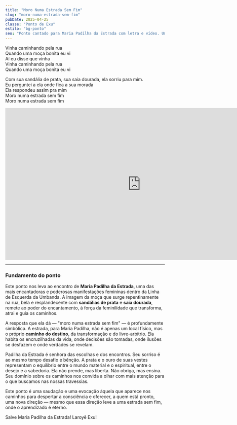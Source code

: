 ```yaml
---
title: "Moro Numa Estrada Sem Fim"
slug: "moro-numa-estrada-sem-fim"
pubDate: 2025-04-25
classe: "Ponto de Exu"
estilo: "bg-ponto"
seo: "Ponto cantado para Maria Padilha da Estrada com letra e vídeo. Umbanda, Exu, encantamento e fundamentos espirituais."
---
```


Vinha caminhando pela rua  
Quando uma moça bonita eu vi  
Aí eu disse que vinha  
Vinha caminhando pela rua  
Quando uma moça bonita eu vi  

Com sua sandália de prata, sua saia dourada, ela sorriu para mim.  
Eu perguntei a ela onde fica a sua morada  
Ela respondeu assim pra mim  
Moro numa estrada sem fim  
Moro numa estrada sem fim  

<iframe width="853" height="480" src="https://www.youtube.com/embed/dvyQywQpTOU" title="MARIA PADILHA DA ESTRADA" frameborder="0" allow="accelerometer; autoplay; clipboard-write; encrypted-media; gyroscope; picture-in-picture; web-share" referrerpolicy="strict-origin-when-cross-origin" allowfullscreen></iframe>

---

### Fundamento do ponto

Este ponto nos leva ao encontro de **Maria Padilha da Estrada**, uma das mais encantadoras e poderosas manifestações femininas dentro da Linha de Esquerda da Umbanda. A imagem da moça que surge repentinamente na rua, bela e resplandecente com **sandálias de prata** e **saia dourada**, remete ao poder do encantamento, à força da feminilidade que transforma, atrai e guia os caminhos.

A resposta que ela dá — "moro numa estrada sem fim" — é profundamente simbólica. A estrada, para Maria Padilha, não é apenas um local físico, mas o próprio **caminho do destino**, da transformação e do livre-arbítrio. Ela habita os encruzilhadas da vida, onde decisões são tomadas, onde ilusões se desfazem e onde verdades se revelam.

Padilha da Estrada é senhora das escolhas e dos encontros. Seu sorriso é ao mesmo tempo desafio e bênção. A prata e o ouro de suas vestes representam o equilíbrio entre o mundo material e o espiritual, entre o desejo e a sabedoria. Ela não prende, mas liberta. Não obriga, mas ensina. Seu domínio sobre os caminhos nos convida a olhar com mais atenção para o que buscamos nas nossas travessias.

Este ponto é uma saudação e uma evocação àquela que aparece nos caminhos para despertar a consciência e oferecer, a quem está pronto, uma nova direção — mesmo que essa direção leve a uma estrada sem fim, onde o aprendizado é eterno.

Salve Maria Padilha da Estrada! Laroyê Exu!  
